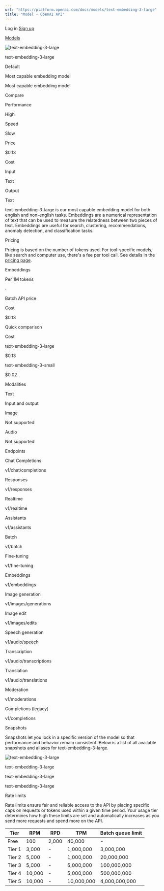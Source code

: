 ```yaml
---
url: "https://platform.openai.com/docs/models/text-embedding-3-large"
title: "Model - OpenAI API"
---
```


Log in [Sign up](https://platform.openai.com/signup)

[Models](https://platform.openai.com/docs/models)

![text-embedding-3-large](https://cdn.openai.com/API/docs/images/model-page/model-icons/text-embedding-3-large.png)

text-embedding-3-large

Default

Most capable embedding model

Most capable embedding model

Compare

Performance

High

Speed

Slow

Price

$0.13

Cost

Input

Text

Output

Text

text-embedding-3-large is our most capable embedding model for both english and non-english tasks.
Embeddings are a numerical representation of text that can be used to measure the relatedness between two pieces of text.
Embeddings are useful for search, clustering, recommendations, anomaly detection, and classification tasks.

Pricing

Pricing is based on the number of tokens used. For tool-specific models, like search and computer use, there's a fee per tool call. See details in the [pricing page](https://platform.openai.com/docs/pricing).

Embeddings

Per 1M tokens

∙

Batch API price

Cost

$0.13

Quick comparison

Cost

text-embedding-3-large

$0.13

text-embedding-3-small

$0.02

Modalities

Text

Input and output

Image

Not supported

Audio

Not supported

Endpoints

Chat Completions

v1/chat/completions

Responses

v1/responses

Realtime

v1/realtime

Assistants

v1/assistants

Batch

v1/batch

Fine-tuning

v1/fine-tuning

Embeddings

v1/embeddings

Image generation

v1/images/generations

Image edit

v1/images/edits

Speech generation

v1/audio/speech

Transcription

v1/audio/transcriptions

Translation

v1/audio/translations

Moderation

v1/moderations

Completions (legacy)

v1/completions

Snapshots

Snapshots let you lock in a specific version of the model so that performance and behavior remain consistent. Below is a list of all available snapshots and aliases for text-embedding-3-large.

![text-embedding-3-large](https://cdn.openai.com/API/docs/images/model-page/model-icons/text-embedding-3-large.png)

text-embedding-3-large

text-embedding-3-large

text-embedding-3-large

Rate limits

Rate limits ensure fair and reliable access to the API by placing specific caps on requests or tokens used within a given time period. Your usage tier determines how high these limits are set and automatically increases as you send more requests and spend more on the API.

| Tier | RPM | RPD | TPM | Batch queue limit |
| --- | --- | --- | --- | --- |
| Free | 100 | 2,000 | 40,000 | - |
| Tier 1 | 3,000 | - | 1,000,000 | 3,000,000 |
| Tier 2 | 5,000 | - | 1,000,000 | 20,000,000 |
| Tier 3 | 5,000 | - | 5,000,000 | 100,000,000 |
| Tier 4 | 10,000 | - | 5,000,000 | 500,000,000 |
| Tier 5 | 10,000 | - | 10,000,000 | 4,000,000,000 |
